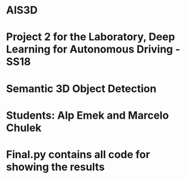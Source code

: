# AIS3D
# Project 2 for the Laboratory, Deep Learning for Autonomous Driving - SS18
# Semantic 3D Object Detection
# Students: Alp Emek and Marcelo Chulek
# Final.py contains all code for showing the results

